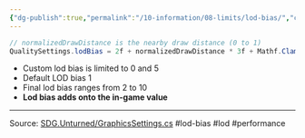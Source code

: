 ```yaml
---
{"dg-publish":true,"permalink":"/10-information/08-limits/lod-bias/","created":"2024-04-06T15:59:08.964+07:00","updated":"2024-05-26T14:05:02.445+07:00"}
---
```


```csharp
// normalizedDrawDistance is the nearby draw distance (0 to 1)
QualitySettings.lodBias = 2f + normalizedDrawDistance * 3f + Mathf.Clamp(Provider.preferenceData.Graphics.LOD_Bias, 0f, 5f);
```
* Custom lod bias is limited to 0 and 5
* Default LOD bias 1
* Final lod bias ranges from 2 to 10
* **Lod bias adds onto the in-game value**
---
Source: [SDG.Unturned/GraphicsSettings.cs](https://raw.githubusercontent.com/Unturned-Datamining/Unturned-Datamining/4559b157f74267d2921f195444d13de7de4febe7/Assembly-CSharp/SDG.Unturned/GraphicsSettings.cs) 
#lod-bias #lod #performance